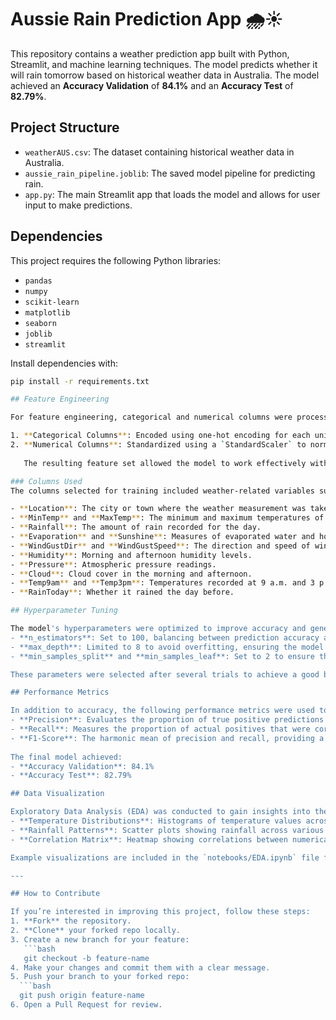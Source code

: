 # Aussie Rain Prediction App 🌧️☀️

This repository contains a weather prediction app built with Python, Streamlit, and machine learning techniques. The model predicts whether it will rain tomorrow based on historical weather data in Australia. The model achieved an **Accuracy Validation** of **84.1%** and an **Accuracy Test** of **82.79%**.

## Project Structure
- `weatherAUS.csv`: The dataset containing historical weather data in Australia.
- `aussie_rain_pipeline.joblib`: The saved model pipeline for predicting rain.
- `app.py`: The main Streamlit app that loads the model and allows for user input to make predictions.

## Dependencies
This project requires the following Python libraries:
- `pandas`
- `numpy`
- `scikit-learn`
- `matplotlib`
- `seaborn`
- `joblib`
- `streamlit`

Install dependencies with:
```bash
pip install -r requirements.txt

## Feature Engineering

For feature engineering, categorical and numerical columns were processed as follows:

1. **Categorical Columns**: Encoded using one-hot encoding for each unique category to convert them into binary columns.
2. **Numerical Columns**: Standardized using a `StandardScaler` to normalize the data, ensuring numerical stability for the model.
   
   The resulting feature set allowed the model to work effectively with both categorical and continuous data types.

### Columns Used
The columns selected for training included weather-related variables such as temperature, humidity, wind speed, and cloud cover, which were most relevant for predicting rainfall. The key features were:

- **Location**: The city or town where the weather measurement was taken.
- **MinTemp** and **MaxTemp**: The minimum and maximum temperatures of the day.
- **Rainfall**: The amount of rain recorded for the day.
- **Evaporation** and **Sunshine**: Measures of evaporated water and hours of sunshine.
- **WindGustDir** and **WindGustSpeed**: The direction and speed of wind gusts.
- **Humidity**: Morning and afternoon humidity levels.
- **Pressure**: Atmospheric pressure readings.
- **Cloud**: Cloud cover in the morning and afternoon.
- **Temp9am** and **Temp3pm**: Temperatures recorded at 9 a.m. and 3 p.m.
- **RainToday**: Whether it rained the day before.

## Hyperparameter Tuning

The model's hyperparameters were optimized to improve accuracy and generalization. Key parameters tuned included:
- **n_estimators**: Set to 100, balancing between prediction accuracy and training time.
- **max_depth**: Limited to 8 to avoid overfitting, ensuring the model remains generalizable.
- **min_samples_split** and **min_samples_leaf**: Set to 2 to ensure that each split contains at least two samples.

These parameters were selected after several trials to achieve a good balance of accuracy and computational efficiency.

## Performance Metrics

In addition to accuracy, the following performance metrics were used to evaluate the model:
- **Precision**: Evaluates the proportion of true positive predictions out of all positive predictions.
- **Recall**: Measures the proportion of actual positives that were correctly identified.
- **F1-Score**: The harmonic mean of precision and recall, providing a balance between both metrics.
  
The final model achieved:
- **Accuracy Validation**: 84.1%
- **Accuracy Test**: 82.79%

## Data Visualization

Exploratory Data Analysis (EDA) was conducted to gain insights into the data and relationships between weather variables. Some key visualizations included:
- **Temperature Distributions**: Histograms of temperature values across different locations.
- **Rainfall Patterns**: Scatter plots showing rainfall across various regions and time periods.
- **Correlation Matrix**: Heatmap showing correlations between numerical features, highlighting relationships that may impact rainfall predictions.

Example visualizations are included in the `notebooks/EDA.ipynb` file for further exploration.

---

## How to Contribute

If you’re interested in improving this project, follow these steps:
1. **Fork** the repository.
2. **Clone** your forked repo locally.
3. Create a new branch for your feature:
   ```bash
   git checkout -b feature-name
4. Make your changes and commit them with a clear message.
5. Push your branch to your forked repo:
  ```bash
  git push origin feature-name
6. Open a Pull Request for review.
